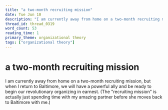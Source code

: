```yaml
---
title: "a two-month recruiting mission"
date: Tue Jun 10
description: "I am currently away from home on a two-month recruiting mission, but when I return to Baltimore, we will have a powerful ally and be ready to begin our..."
thread_id: thread_0319
word_count: 53
reading_time: 1
primary_theme: organizational theory
tags: ["organizational theory"]
---
```


# a two-month recruiting mission

I am currently away from home on a two-month recruiting mission, but when I return to Baltimore, we will have a powerful ally and be ready to begin our revolutionary organizing in earnest. (The "recruiting mission" is actually just spending time with my amazing partner before she moves back to Baltimore with me.)